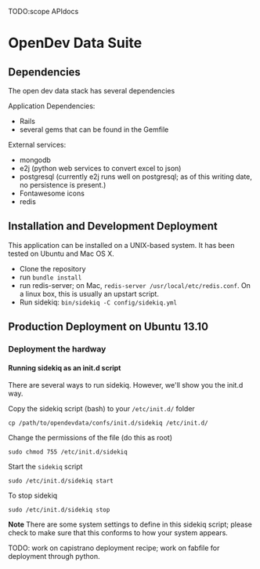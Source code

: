 TODO:scope APIdocs

# OpenDev Data Suite

## Dependencies
The open dev data stack has several dependencies

Application Dependencies:

* Rails
* several gems that can be found in the Gemfile

External services:

* mongodb
* e2j (python web services to convert excel to json)
* postgresql (currently e2j runs well on postgresql; as of this writing date, no persistence is present.)
* Fontawesome icons
* redis

## Installation and Development Deployment

This application can be installed on a UNIX-based system. It has been tested on
Ubuntu and Mac OS X.

* Clone the repository
* run `bundle install`
* run redis-server; on Mac, `redis-server /usr/local/etc/redis.conf`. On a linux box, this is usually an upstart script.
* Run sidekiq: `bin/sidekiq -C config/sidekiq.yml`


## Production Deployment on Ubuntu 13.10

### Deployment the hardway

#### Running sidekiq as an init.d script

There are several ways to run sidekiq. However, we'll show you the init.d way.

Copy the sidekiq script (bash) to your `/etc/init.d/` folder

```console
cp /path/to/opendevdata/confs/init.d/sidekiq /etc/init.d/
```

Change the permissions of the file (do this as root)

```console
sudo chmod 755 /etc/init.d/sidekiq
```

Start the `sidekiq` script

```console
sudo /etc/init.d/sidekiq start
```

To stop sidekiq

```console
sudo /etc/init.d/sidekiq stop
```

**Note** There are some system settings to define in this sidekiq script;
please check to make sure that this conforms to how your system appears.

TODO: work on capistrano deployment recipe; work on fabfile for deployment through python.

